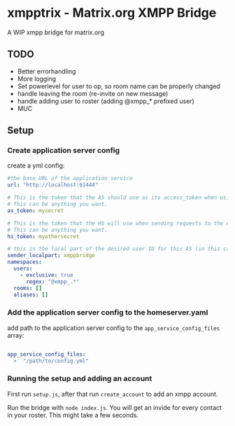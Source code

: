 # xmpptrix - Matrix.org XMPP Bridge

A WIP xmpp bridge for matrix.org

## TODO
* Better errorhandling
* More logging
* Set powerlevel for user to op, so room name can be properly changed
* handle leaving the room (re-invite on new message)
* handle adding user to roster (adding @xmpp_* prefixed user)
* MUC

## Setup

### Create application server config

create a yml config:

```yml
#the base URL of the application service
url: "http://localhost:61444"

# This is the token that the AS should use as its access_token when using the Client-Server API
# This can be anything you want.
as_token: mysecret

# This is the token that the HS will use when sending requests to the AS.
# This can be anything you want.
hs_token: myothersecret

# this is the local part of the desired user ID for this AS (in this case @logging:localhost)
sender_localpart: xmppbridge
namespaces:
  users:
    - exclusive: true
      regex: "@xmpp_.*"
  rooms: []
  aliases: []
```

### Add the application server config to the homeserver.yaml

add path to the application server config to the `app_service_config_files` array:

```yml

app_service_config_files:
  -  "/path/to/config.yml"

```


### Running the setup and adding an account

First run `setup.js`, after that run `create_account` to add an xmpp account.

Run the bridge with `node index.js`. You will get an invide for every contact in your roster. This might take a few seconds.
